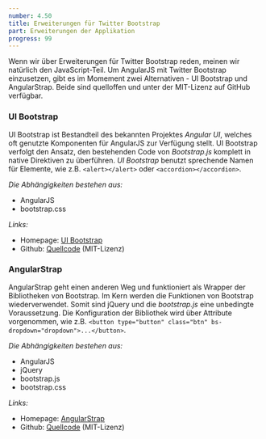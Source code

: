 ```yaml
---
number: 4.50
title: Erweiterungen für Twitter Bootstrap
part: Erweiterungen der Applikation
progress: 99
---
```


Wenn wir über Erweiterungen für Twitter Bootstrap reden, meinen wir natürlich den JavaScript-Teil. Um AngularJS mit Twitter Bootstrap einzusetzen, gibt es im Momement zwei Alternativen - UI Bootstrap und AngularStrap. Beide sind quelloffen und unter der MIT-Lizenz auf GitHub verfügbar.

### UI Bootstrap

UI Bootstrap ist Bestandteil des bekannten Projektes *Angular UI*, welches oft genutzte Komponenten für AngularJS zur Verfügung stellt. UI Bootstrap verfolgt den Ansatz, den bestehenden Code von *Bootstrap.js* komplett in native Direktiven zu überführen. *UI Bootstrap* benutzt sprechende Namen für Elemente, wie z.B. `<alert></alert>` oder `<accordion></accordion>`.

*Die Abhängigkeiten bestehen aus:*

* AngularJS
* bootstrap.css

*Links:*

* Homepage: [UI Bootstrap](https://angular-ui.github.io/bootstrap/)
* Github: [Quellcode](https://github.com/angular-ui/bootstrap) (MIT-Lizenz)

### AngularStrap

AngularStrap geht einen anderen Weg und funktioniert als Wrapper der Bibliotheken von Bootstrap. Im Kern werden die Funktionen von Bootstrap wiederverwendet.
Somit sind jQuery und die *bootstrap.js* eine unbedingte Voraussetzung. Die Konfiguration der Bibliothek wird über Attribute vorgenommen, wie z.B. `<button type="button" class="btn" bs-dropdown="dropdown">...</button>`.

*Die Abhängigkeiten bestehen aus:*

* AngularJS
* jQuery
* bootstrap.js
* bootstrap.css

*Links:*

* Homepage: [AngularStrap](https://angular-ui.github.io/bootstrap/)
* Github: [Quellcode](https://github.com/mgcrea/angular-strap) (MIT-Lizenz)
